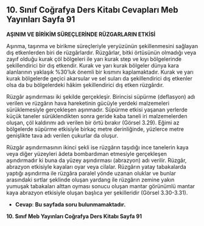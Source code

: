 ## 10. Sınıf Coğrafya Ders Kitabı Cevapları Meb Yayınları Sayfa 91

**AŞINIM VE BİRİKİM SÜREÇLERİNDE RÜZGARLARIN ETKİSİ**

Aşınma, taşınma ve birikme süreçleriyle yeryüzünün şekillenmesini sağlayan dış etkenlerden biri de rüzgârlardır. Rüzgârlar, bitki örtüsünün olmadığı veya zayıf olduğu kurak çöl bölgeleri ile yarı kurak step ve kıyı bölgelerinde şekillendirici bir dış etkendir. Kurak ve yarı kurak bölgeler dünya kara alanlarının yaklaşık %30’luk önemli bir kısmını kaplamaktadır. Kurak ve yarı kurak bölgelerde geçici akarsular ve sel suları da şekillendirici dış etkenler olsa da bu bölgelerdeki hâkim şekillendirici dış etken rüzgârdır.

Rüzgâr aşındırması iki şekilde gerçekleşir. Birincisi süpürme (deflasyon) adı verilen ve rüzgârın hava hareketinin gücüyle yerdeki malzemeleri sürüklemesiyle gerçekleşen aşınmadır. Süpürme etkisi yaşanan yerlerde küçük taneler sürüklendikten sonra geride kaba taneli iri malzemelerden oluşan, çöl kaldırımı adı verilen bir örtü bırakır (Görsel 3.29). Eğimi az bölgelerde süpürme etkisiyle birkaç metre derinliğinde, yüzlerce metre genişlikte tava adı verilen çukurlar da oluşur.

Rüzgâr aşındırmasının ikinci şekli ise rüzgârın taşıdığı ince tanelerin kaya veya diğer yüzeyleri âdeta bombardıman etmesiyle gerçekleşen aşındırmadır ki buna da yüzey aşındırması (abrazyon) adı verilir. Rüzgâr, abrazyon etkisiyle kayaları oyar veya cilalar. Rüzgârın yatay tabakalarda yaptığı aşındırma ile rüzgâra paralel yönde uzanan oluklar ve bunlar arasındaki sırtlar şeklinde oluşan yardang ile rüzgârın zemine yakın yumuşak tabakaları alttan oyması sonucu oluşan mantar görünümlü mantar kaya abrazyon etkisiyle oluşan başlıca yer şekilleridir (Görsel 3.30-3.31).

* **Cevap**: **Bu sayfada soru bulunmamaktadır.**

**10. Sınıf Meb Yayınları Coğrafya Ders Kitabı Sayfa 91**